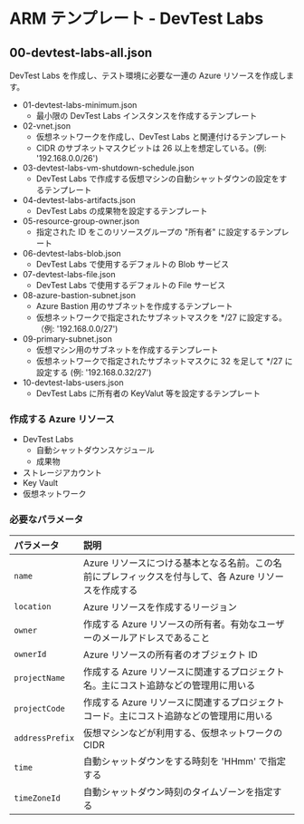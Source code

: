 # ARM テンプレート - DevTest Labs

## 00-devtest-labs-all.json

DevTest Labs を作成し、テスト環境に必要な一連の Azure リソースを作成します。

- 01-devtest-labs-minimum.json
    - 最小限の DevTest Labs インスタンスを作成するテンプレート
- 02-vnet.json
    - 仮想ネットワークを作成し、DevTest Labs と関連付けるテンプレート
    - CIDR のサブネットマスクビットは 26 以上を想定している。(例: '192.168.0.0/26')
- 03-devtest-labs-vm-shutdown-schedule.json
    - DevTest Labs で作成する仮想マシンの自動シャットダウンの設定をするテンプレート
- 04-devtest-labs-artifacts.json
    - DevTest Labs の成果物を設定するテンプレート
- 05-resource-group-owner.json
    - 指定された ID をこのリソースグループの "所有者" に設定するテンプレート
- 06-devtest-labs-blob.json
    - DevTest Labs で使用するデフォルトの Blob サービス
- 07-devtest-labs-file.json
    - DevTest Labs で使用するデフォルトの File サービス
- 08-azure-bastion-subnet.json
    - Azure Bastion 用のサブネットを作成するテンプレート
    - 仮想ネットワークで指定されたサブネットマスクを */27 に設定する。（例: '192.168.0.0/27')
- 09-primary-subnet.json
    - 仮想マシン用のサブネットを作成するテンプレート
    - 仮想ネットワークで指定されたサブネットマスクに 32 を足して */27 に設定する (例: '192.168.0.32/27')
- 10-devtest-labs-users.json
    - DevTest Labs に所有者の KeyValut 等を設定するテンプレート

### 作成する Azure リソース

- DevTest Labs
    - 自動シャットダウンスケジュール
    - 成果物
- ストレージアカウント
- Key Vault
- 仮想ネットワーク

### 必要なパラメータ

| パラメータ | 説明 |
| :------- | :------- |
| `name` | Azure リソースにつける基本となる名前。この名前にプレフィックスを付与して、各 Azure リソースを作成する |
| `location` | Azure リソースを作成するリージョン |
| `owner` | 作成する Azure リソースの所有者。有効なユーザーのメールアドレスであること |
| `ownerId` | Azure リソースの所有者のオブジェクト ID |
| `projectName` | 作成する Azure リソースに関連するプロジェクト名。主にコスト追跡などの管理用に用いる |
| `projectCode` | 作成する Azure リソースに関連するプロジェクトコード。主にコスト追跡などの管理用に用いる |
| `addressPrefix` | 仮想マシンなどが利用する、仮想ネットワークの CIDR |
| `time` | 自動シャットダウンをする時刻を 'HHmm' で指定する |
| `timeZoneId` | 自動シャットダウン時刻のタイムゾーンを指定する |

